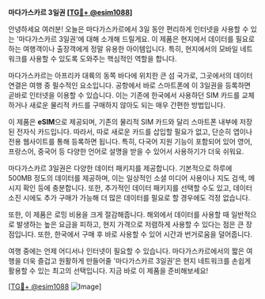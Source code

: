 **마다가스카르 3일권 [[TG💪+ @esim1088](https://t.me/s/esim1088)]**

안녕하세요 여러분! 오늘은 마다가스카르에서 3일 동안 편리하게 인터넷을 사용할 수 있는 '마다가스카르 3일권'에 대해 소개해 드릴게요. 이 제품은 현지에서 데이터를 필요로 하는 여행객이나 출장객에게 정말 유용한 아이템입니다. 특히, 현지에서의 모바일 네트워크를 사용할 수 있도록 도와주는 핵심적인 역할을 합니다.

마다가스카르는 아프리카 대륙의 동쪽 바다에 위치한 큰 섬 국가로, 그곳에서의 데이터 연결은 여행 중 필수적인 요소입니다. 공항에서 바로 스마트폰에 이 3일권을 등록하면 곧바로 인터넷을 이용할 수 있습니다. 이는 기존에 한국에서 사용하던 SIM 카드를 교체하거나 새로운 물리적 카드를 구매하지 않아도 되는 매우 간편한 방법입니다.

이 제품은 **eSIM**으로 제공되며, 기존의 물리적 SIM 카드와 달리 스마트폰 내부에 저장된 전자식 카드입니다. 따라서, 따로 새로운 카드를 삽입할 필요가 없고, 단순히 앱이나 전용 웹사이트를 통해 등록하면 됩니다. 특히, 다국어 지원 기능이 포함되어 있어 영어, 프랑스어, 중국어 등 다양한 언어로 설명을 받을 수 있어서 사용하기가 더욱 쉬워요.

마다가스카르 3일권은 다양한 데이터 패키지를 제공합니다. 기본적으로 하루에 500MB 정도의 데이터를 제공하며, 이는 일상적인 소셜 미디어 사용이나 지도 검색, 메시지 확인 등에 충분합니다. 또한, 추가적인 데이터 패키지를 선택할 수도 있고, 데이터 소진 시에도 추가 구매가 가능해 더 많은 데이터를 필요로 할 경우에도 걱정 없습니다.

또한, 이 제품은 로밍 비용을 크게 절감해줍니다. 해외에서 데이터를 사용할 때 일반적으로 발생하는 높은 요금을 피하고, 현지 가격으로 저렴하게 사용할 수 있다는 점은 큰 장점입니다. 또한, 한국에서 구매 후 바로 사용할 수 있어 시간과 번거로움을 덜어줍니다.

여행 중에는 언제 어디서나 인터넷이 필요할 수 있습니다. 마다가스카르에서의 짧은 여행을 더욱 즐겁고 원활하게 만들어줄 '마다가스카르 3일권'은 현지 네트워크를 손쉽게 활용할 수 있는 최고의 선택입니다. 지금 바로 이 제품을 준비해보세요!

[[TG💪+ @esim1088](https://t.me/s/esim1088) ![Image](https://i.postimg.cc/Y0z9fWf4/image.png)]